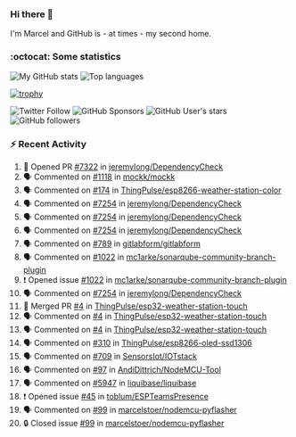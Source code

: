 ### Hi there 👋

I'm Marcel and GitHub is - at times - my second home.

<!--
**marcelstoer/marcelstoer** is a ✨ _special_ ✨ repository because its `README.md` (this file) appears on your GitHub profile.

Here are some ideas to get you started:

- 🔭 I’m currently working on ...
- 🌱 I’m currently learning ...
- 👯 I’m looking to collaborate on ...
- 🤔 I’m looking for help with ...
- 💬 Ask me about ...
- 📫 How to reach me: ...
- 😄 Pronouns: ...
- ⚡ Fun fact: ...
-->

### :octocat: Some statistics

<!-- https://github.com/anuraghazra/github-readme-stats -->

![My GitHub stats](https://github-readme-stats.vercel.app/api?username=marcelstoer&count_private=true&show_icons=true&hide_title=true)
![Top languages](https://github-readme-stats.vercel.app/api/top-langs/?username=marcelstoer&layout=compact&count_private=true&show_icons=true&hide_title=true&langs_count=10)

[![trophy](https://github-profile-trophy.vercel.app/?username=marcelstoer)](https://github.com/marcelstoer)

![Twitter Follow](https://img.shields.io/twitter/follow/frightanic?style=social)
![GitHub Sponsors](https://img.shields.io/github/sponsors/marcelstoer?style=social)
![GitHub User's stars](https://img.shields.io/github/stars/marcelstoer?style=social)
![GitHub followers](https://img.shields.io/github/followers/marcelstoer?style=social)

### :zap: Recent Activity

<!--START_SECTION:activity-->
1. 💪 Opened PR [#7322](https://github.com/jeremylong/DependencyCheck/pull/7322) in [jeremylong/DependencyCheck](https://github.com/jeremylong/DependencyCheck)
2. 🗣 Commented on [#1118](https://github.com/mockk/mockk/issues/1118#issuecomment-2592842592) in [mockk/mockk](https://github.com/mockk/mockk)
3. 🗣 Commented on [#174](https://github.com/ThingPulse/esp8266-weather-station-color/issues/174#issuecomment-2585681637) in [ThingPulse/esp8266-weather-station-color](https://github.com/ThingPulse/esp8266-weather-station-color)
4. 🗣 Commented on [#7254](https://github.com/jeremylong/DependencyCheck/issues/7254#issuecomment-2581271857) in [jeremylong/DependencyCheck](https://github.com/jeremylong/DependencyCheck)
5. 🗣 Commented on [#7254](https://github.com/jeremylong/DependencyCheck/issues/7254#issuecomment-2579603339) in [jeremylong/DependencyCheck](https://github.com/jeremylong/DependencyCheck)
6. 🗣 Commented on [#7254](https://github.com/jeremylong/DependencyCheck/issues/7254#issuecomment-2579355049) in [jeremylong/DependencyCheck](https://github.com/jeremylong/DependencyCheck)
7. 🗣 Commented on [#789](https://github.com/gitlabform/gitlabform/pull/789#issuecomment-2577377101) in [gitlabform/gitlabform](https://github.com/gitlabform/gitlabform)
8. 🗣 Commented on [#1022](https://github.com/mc1arke/sonarqube-community-branch-plugin/issues/1022#issuecomment-2573947281) in [mc1arke/sonarqube-community-branch-plugin](https://github.com/mc1arke/sonarqube-community-branch-plugin)
9. ❗ Opened issue [#1022](https://github.com/mc1arke/sonarqube-community-branch-plugin/issues/1022) in [mc1arke/sonarqube-community-branch-plugin](https://github.com/mc1arke/sonarqube-community-branch-plugin)
10. 🗣 Commented on [#7254](https://github.com/jeremylong/DependencyCheck/issues/7254#issuecomment-2573899469) in [jeremylong/DependencyCheck](https://github.com/jeremylong/DependencyCheck)
11. 🎉 Merged PR [#4](https://github.com/ThingPulse/esp32-weather-station-touch/pull/4) in [ThingPulse/esp32-weather-station-touch](https://github.com/ThingPulse/esp32-weather-station-touch)
12. 🗣 Commented on [#4](https://github.com/ThingPulse/esp32-weather-station-touch/pull/4#issuecomment-2571661507) in [ThingPulse/esp32-weather-station-touch](https://github.com/ThingPulse/esp32-weather-station-touch)
13. 🗣 Commented on [#4](https://github.com/ThingPulse/esp32-weather-station-touch/pull/4#issuecomment-2571263720) in [ThingPulse/esp32-weather-station-touch](https://github.com/ThingPulse/esp32-weather-station-touch)
14. 🗣 Commented on [#310](https://github.com/ThingPulse/esp8266-oled-ssd1306/pull/310#issuecomment-2569482650) in [ThingPulse/esp8266-oled-ssd1306](https://github.com/ThingPulse/esp8266-oled-ssd1306)
15. 🗣 Commented on [#709](https://github.com/SensorsIot/IOTstack/issues/709#issuecomment-2559079613) in [SensorsIot/IOTstack](https://github.com/SensorsIot/IOTstack)
16. 🗣 Commented on [#97](https://github.com/AndiDittrich/NodeMCU-Tool/issues/97#issuecomment-2558429650) in [AndiDittrich/NodeMCU-Tool](https://github.com/AndiDittrich/NodeMCU-Tool)
17. 🗣 Commented on [#5947](https://github.com/liquibase/liquibase/issues/5947#issuecomment-2550479107) in [liquibase/liquibase](https://github.com/liquibase/liquibase)
18. ❗ Opened issue [#45](https://github.com/toblum/ESPTeamsPresence/issues/45) in [toblum/ESPTeamsPresence](https://github.com/toblum/ESPTeamsPresence)
19. 🗣 Commented on [#99](https://github.com/marcelstoer/nodemcu-pyflasher/issues/99#issuecomment-2544754217) in [marcelstoer/nodemcu-pyflasher](https://github.com/marcelstoer/nodemcu-pyflasher)
20. 🔒 Closed issue [#99](https://github.com/marcelstoer/nodemcu-pyflasher/issues/99) in [marcelstoer/nodemcu-pyflasher](https://github.com/marcelstoer/nodemcu-pyflasher)
<!--END_SECTION:activity-->

